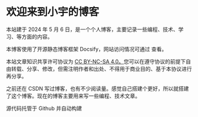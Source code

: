 <!-- 关于页面 -->
# 欢迎来到小宇的博客
本站建于 2024 年 5 月 6 日，是一个个人博客，主要记录一些编程、技术、学习、等方面的内容。

本博客使用了开源静态博客框架 Docsify，网站访问情况可通过  查看。

本站文章知识共享许可协议为 
<a href="https://creativecommons.org/licenses/by-nc-sa/4.0/deed.zh-hans" target="_blank">CC BY-NC-SA 4.0。</a>您可以在遵守协议的前提下自由转载、分享、修改，但需注明作者和出处、不得用于商业目的、基于本协议进行再分享。

之前还在 CSDN 写过博客，也有不少阅读量。感觉自己搭建个更好，所以就搭建了这个博客。现在的博客主要用来写一些编程、技术文章。

源代码托管于 Github 并自动构建